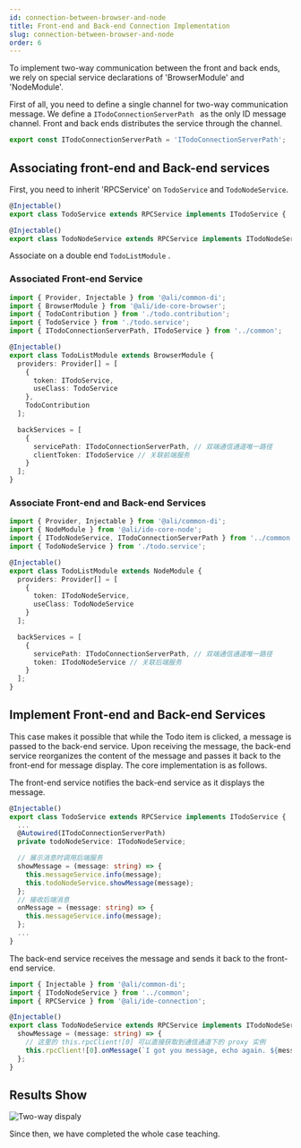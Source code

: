 ```yaml
---
id: connection-between-browser-and-node
title: Front-end and Back-end Connection Implementation
slug: connection-between-browser-and-node
order: 6
---
```


To implement two-way communication between the front and back ends, we rely on special service declarations of 'BrowserModule' and 'NodeModule'.  

First of all, you need to define a single channel for two-way communication message. We define a `ITodoConnectionServerPath ` as the only ID message channel. Front and back ends distributes the service through the channel.  

```ts
export const ITodoConnectionServerPath = 'ITodoConnectionServerPath';
```

## Associating front-end and Back-end services

First, you need to inherit 'RPCService' on `TodoService` and `TodoNodeService`.

```ts
@Injectable()
export class TodoService extends RPCService implements ITodoService { ... }
```

```ts
@Injectable()
export class TodoNodeService extends RPCService implements ITodoNodeService { ... }
```

Associate on a double end `TodoListModule` .

### Associated Front-end Service

```ts
import { Provider, Injectable } from '@ali/common-di';
import { BrowserModule } from '@ali/ide-core-browser';
import { TodoContribution } from './todo.contribution';
import { TodoService } from './todo.service';
import { ITodoConnectionServerPath, ITodoService } from '../common';

@Injectable()
export class TodoListModule extends BrowserModule {
  providers: Provider[] = [
    {
      token: ITodoService,
      useClass: TodoService
    },
    TodoContribution
  ];

  backServices = [
    {
      servicePath: ITodoConnectionServerPath, // 双端通信通道唯一路径
      clientToken: ITodoService // 关联前端服务
    }
  ];
}
```

### Associate Front-end and Back-end Services

```ts
import { Provider, Injectable } from '@ali/common-di';
import { NodeModule } from '@ali/ide-core-node';
import { ITodoNodeService, ITodoConnectionServerPath } from '../common';
import { TodoNodeService } from './todo.service';

@Injectable()
export class TodoListModule extends NodeModule {
  providers: Provider[] = [
    {
      token: ITodoNodeService,
      useClass: TodoNodeService
    }
  ];

  backServices = [
    {
      servicePath: ITodoConnectionServerPath, // 双端通信通道唯一路径
      token: ITodoNodeService // 关联后端服务
    }
  ];
}
```

## Implement Front-end and Back-end Services

This case makes it possible that while the Todo item is clicked, a message is passed to the back-end service. Upon receiving the message, the back-end service reorganizes the content of the message and passes it back to the front-end for message display. The core implementation is as follows.

The front-end service notifies the back-end service as it displays the message.

```ts
@Injectable()
export class TodoService extends RPCService implements ITodoService {
  ...
  @Autowired(ITodoConnectionServerPath)
  private todoNodeService: ITodoNodeService;

  // 展示消息时调用后端服务
  showMessage = (message: string) => {
    this.messageService.info(message);
    this.todoNodeService.showMessage(message);
  };
  // 接收后端消息
  onMessage = (message: string) => {
    this.messageService.info(message);
  };
  ...
}
```

The back-end service receives the message and sends it back to the front-end service.

```ts
import { Injectable } from '@ali/common-di';
import { ITodoNodeService } from '../common';
import { RPCService } from '@ali/ide-connection';

@Injectable()
export class TodoNodeService extends RPCService implements ITodoNodeService {
  showMessage = (message: string) => {
    // 这里的 this.rpcClient![0] 可以直接获取到通信通道下的 proxy 实例
    this.rpcClient![0].onMessage(`I got you message, echo again. ${message}`);
  };
}
```

## Results Show

![Two-way dispaly](https://img.alicdn.com/imgextra/i1/O1CN01ItcgHk1l0kmoQIjmb_!!6000000004757-1-tps-1200-706.gif)

Since then, we have completed the whole case teaching.
